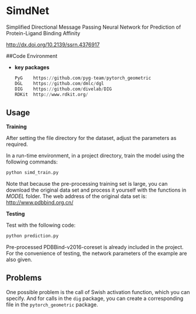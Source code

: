 # SimdNet
Simplified Directional Message Passing Neural Network for Prediction of Protein-Ligand Binding Affinity

http://dx.doi.org/10.2139/ssrn.4376917

##Code Environment
- **key packages**
    ```python
    PyG    https://github.com/pyg-team/pytorch_geometric
    DGL    https://github.com/dmlc/dgl
    DIG    https://github.com/divelab/DIG
    RDKit  http://www.rdkit.org/
    ```
  
## Usage
**Training**


After setting the file directory for the dataset, adjust the parameters as required.

In a run-time environment, in a project directory, train the model using the following commands:
  ```python
  python simd_train.py
  ```
Note that because the pre-processing training set is large, you can download the original data set and process it yourself with the functions in *MODEL* folder. The web address of the original data set is: http://www.pdbbind.org.cn/

**Testing**

Test with the following code:
  ```python
  python prediction.py
  ```
Pre-processed PDBBind-v2016-coreset is already included in the project. For the convenience of testing, the network parameters of the example are also given.


## Problems
One possible problem is the call of Swish activation function, which you can specify. And for calls in the `dig` package, you can create a corresponding file in the `pytorch_geometric` package.

  


